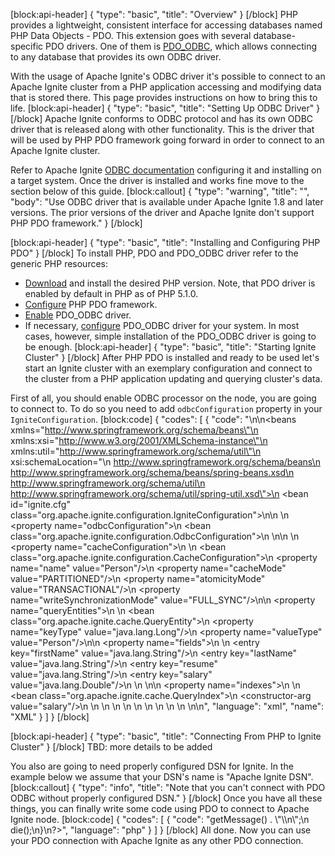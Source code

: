 [block:api-header]
{
  "type": "basic",
  "title": "Overview"
}
[/block]
PHP provides a lightweight, consistent interface for accessing databases named PHP Data Objects   - PDO. This extension goes with several database-specific PDO drivers. One of them is [PDO_ODBC](http://php.net/manual/en/ref.pdo-odbc.php), which allows connecting to any database that provides its own ODBC driver.

With the usage of Apache Ignite's ODBC driver it's possible to connect to an Apache Ignite cluster from a PHP application accessing and modifying data that is stored there. This page provides instructions on how to bring this to life.
[block:api-header]
{
  "type": "basic",
  "title": "Setting Up ODBC Driver"
}
[/block]
Apache Ignite conforms to ODBC protocol and has its own ODBC driver that is released along with other functionality. This is the driver that will be used by PHP PDO framework going forward in order to connect to an Apache Ignite cluster.

Refer to Apache Ignite [ODBC documentation](doc:odbc-driver) configuring it and installing on a target system. Once the driver is installed and works fine move to the section below of this guide.
[block:callout]
{
  "type": "warning",
  "title": "",
  "body": "Use ODBC driver that is available under Apache Ignite 1.8 and later versions. The prior versions of the driver and Apache Ignite don't support PHP PDO framework."
}
[/block]

[block:api-header]
{
  "type": "basic",
  "title": "Installing and Configuring PHP PDO"
}
[/block]
To install PHP, PDO and PDO_ODBC driver refer to the generic PHP resources:
* [Download](http://php.net/downloads.php) and install the desired PHP version. Note, that PDO driver is enabled by default in PHP as of PHP 5.1.0.
* [Configure](http://php.net/manual/en/book.pdo.php) PHP PDO framework.
* [Enable](http://php.net/manual/en/ref.pdo-odbc.php) PDO_ODBC driver.
* If necessary, [configure](http://php.net/manual/en/ref.pdo-odbc.php#ref.pdo-odbc.installation) PDO_ODBC driver for your system. In most cases, however, simple installation of the PDO_ODBC driver is going to be enough.
[block:api-header]
{
  "type": "basic",
  "title": "Starting Ignite Cluster"
}
[/block]
After PHP PDO is installed and ready to be used let's start an Ignite cluster with an exemplary configuration and connect to the cluster from a PHP application updating and querying cluster's data.

First of all, you should enable ODBC processor on the node, you are going to connect to. To do so you need to add `odbcConfiguration` property in your `IgniteConfiguration`.
[block:code]
{
  "codes": [
    {
      "code": "<?xml version=\"1.0\" encoding=\"UTF-8\"?>\n\n<beans xmlns=\"http://www.springframework.org/schema/beans\"\n       xmlns:xsi=\"http://www.w3.org/2001/XMLSchema-instance\"\n       xmlns:util=\"http://www.springframework.org/schema/util\"\n       xsi:schemaLocation=\"\n                           http://www.springframework.org/schema/beans\n                           http://www.springframework.org/schema/beans/spring-beans.xsd\n                           http://www.springframework.org/schema/util\n                           http://www.springframework.org/schema/util/spring-util.xsd\">\n  <bean id=\"ignite.cfg\" class=\"org.apache.ignite.configuration.IgniteConfiguration\">\n\n    <!-- Enabling ODBC. -->\n    <property name=\"odbcConfiguration\">\n      <bean class=\"org.apache.ignite.configuration.OdbcConfiguration\"></bean>\n    </property>\n\n    <!-- Configuring cache. -->\n    <property name=\"cacheConfiguration\">\n      <list>\n        <bean class=\"org.apache.ignite.configuration.CacheConfiguration\">\n          <property name=\"name\" value=\"Person\"/>\n          <property name=\"cacheMode\" value=\"PARTITIONED\"/>\n          <property name=\"atomicityMode\" value=\"TRANSACTIONAL\"/>\n          <property name=\"writeSynchronizationMode\" value=\"FULL_SYNC\"/>\n\n          <property name=\"queryEntities\">\n            <list>\n              <bean class=\"org.apache.ignite.cache.QueryEntity\">\n                <property name=\"keyType\" value=\"java.lang.Long\"/>\n                <property name=\"valueType\" value=\"Person\"/>\n\n                <property name=\"fields\">\n                  <map>\n                    <entry key=\"firstName\" value=\"java.lang.String\"/>\n                    <entry key=\"lastName\" value=\"java.lang.String\"/>\n                    <entry key=\"resume\" value=\"java.lang.String\"/>\n                    <entry key=\"salary\" value=\"java.lang.Double\"/>\n                  </map>\n                </property>\n\n                <property name=\"indexes\">\n                  <list>\n                    <bean class=\"org.apache.ignite.cache.QueryIndex\">\n                      <constructor-arg value=\"salary\"/>\n                    </bean>\n                  </list>\n                </property>\n              </bean>\n            </list>\n          </property>\n        </bean>\n      </list>\n    </property>\n  </bean>\n</beans>\n",
      "language": "xml",
      "name": "XML"
    }
  ]
}
[/block]

[block:api-header]
{
  "type": "basic",
  "title": "Connecting From PHP to Ignite Cluster"
}
[/block]
TBD: more details to be added

You also are going to need properly configured DSN for Ignite. In the example below we assume that your DSN's name is "Apache Ignite DSN".
[block:callout]
{
  "type": "info",
  "title": "Note that you can't connect with PDO ODBC without properly configured DSN."
}
[/block]
Once you have all these things, you can finally write some code using PDO to connect to Apache Ignite node.
[block:code]
{
  "codes": [
    {
      "code": "<?php\ntry {\n  $dbh = new PDO('odbc:Apache Ignite DSN');\n  \n} catch (PDOException $e) {\n  print \"Error!: \" . $e->getMessage() . \"\\n\";\n  die();\n}\n?>",
      "language": "php"
    }
  ]
}
[/block]
All done. Now you can use your PDO connection with Apache Ignite as any other PDO connection.
